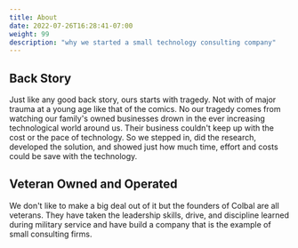 ```yaml
---
title: About
date: 2022-07-26T16:28:41-07:00
weight: 99
description: "why we started a small technology consulting company"
---
```

[This is the main page of about us. The weight on line 4 above is order on the menu]: # 

## Back Story
Just like any good back story, ours starts with tragedy. Not with of major trauma at a young age like that of the comics. No our tragedy comes from watching our family's owned businesses drown in the ever increasing technological world around us. Their business couldn't keep up with the cost or the pace of technology. So we stepped in, did the research, developed the solution, and showed just how much time, effort and costs could be save with the technology.

## Veteran Owned and Operated
We don't like to make a big deal out of it but the founders of Colbal are all veterans. They have taken the leadership skills, drive, and discipline learned during military service and have build a company that is the example of small consulting firms. 
